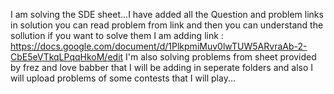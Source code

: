 I am solving the SDE sheet...I have added all the Question and problem links in solution you can read problem from link and then you can understand the sollution if you want to solve them I am adding link : https://docs.google.com/document/d/1PlkpmiMuv0lwTUW5ARvraAb-2-CbE5eVTkqLPqqHkoM/edit
I'm also solving problems from sheet provided by frez and love babber that I will be adding in seperate folders and also I will upload problems of some contests that I will play...
